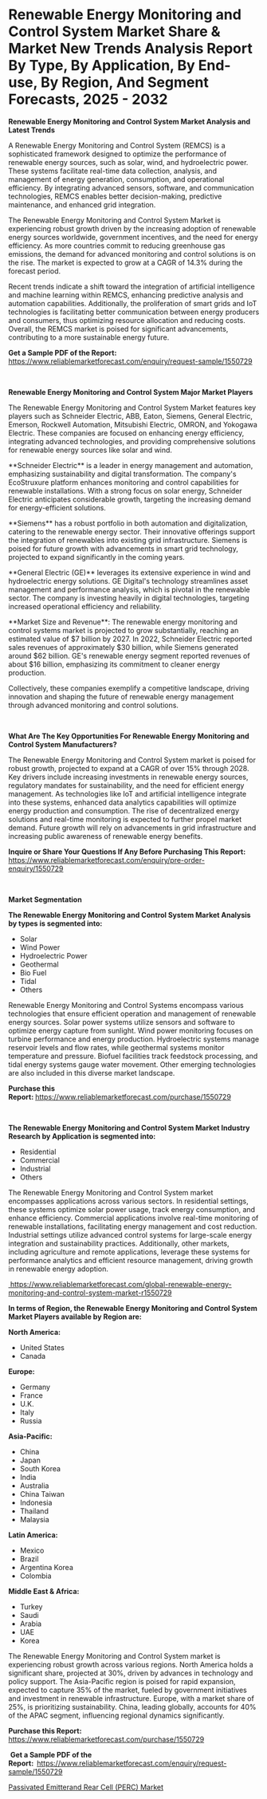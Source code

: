 <p><h1>Renewable Energy Monitoring and Control System Market Share & Market New Trends Analysis Report By Type, By Application, By End-use, By Region, And Segment Forecasts, 2025 - 2032</h1></p><p><strong>Renewable Energy Monitoring and Control System Market Analysis and Latest Trends</strong></p>
<p><p>A Renewable Energy Monitoring and Control System (REMCS) is a sophisticated framework designed to optimize the performance of renewable energy sources, such as solar, wind, and hydroelectric power. These systems facilitate real-time data collection, analysis, and management of energy generation, consumption, and operational efficiency. By integrating advanced sensors, software, and communication technologies, REMCS enables better decision-making, predictive maintenance, and enhanced grid integration.</p><p>The Renewable Energy Monitoring and Control System Market is experiencing robust growth driven by the increasing adoption of renewable energy sources worldwide, government incentives, and the need for energy efficiency. As more countries commit to reducing greenhouse gas emissions, the demand for advanced monitoring and control solutions is on the rise. The market is expected to grow at a CAGR of 14.3% during the forecast period.</p><p>Recent trends indicate a shift toward the integration of artificial intelligence and machine learning within REMCS, enhancing predictive analysis and automation capabilities. Additionally, the proliferation of smart grids and IoT technologies is facilitating better communication between energy producers and consumers, thus optimizing resource allocation and reducing costs. Overall, the REMCS market is poised for significant advancements, contributing to a more sustainable energy future.</p></p>
<p><strong>Get a Sample PDF of the Report:&nbsp;</strong> <a href="https://www.reliablemarketforecast.com/enquiry/request-sample/1550729?utm_campaign=3344&utm_medium=2&utm_source=Github&utm_content=ia&utm_term=07042025&utm_id=renewable-energy-monitoring-and-control-system">https://www.reliablemarketforecast.com/enquiry/request-sample/1550729</a></p>
<p>&nbsp;</p>
<p><strong>Renewable Energy Monitoring and Control System Major Market Players</strong></p>
<p><p>The Renewable Energy Monitoring and Control System Market features key players such as Schneider Electric, ABB, Eaton, Siemens, General Electric, Emerson, Rockwell Automation, Mitsubishi Electric, OMRON, and Yokogawa Electric. These companies are focused on enhancing energy efficiency, integrating advanced technologies, and providing comprehensive solutions for renewable energy sources like solar and wind.</p><p>**Schneider Electric** is a leader in energy management and automation, emphasizing sustainability and digital transformation. The company's EcoStruxure platform enhances monitoring and control capabilities for renewable installations. With a strong focus on solar energy, Schneider Electric anticipates considerable growth, targeting the increasing demand for energy-efficient solutions.</p><p>**Siemens** has a robust portfolio in both automation and digitalization, catering to the renewable energy sector. Their innovative offerings support the integration of renewables into existing grid infrastructure. Siemens is poised for future growth with advancements in smart grid technology, projected to expand significantly in the coming years.</p><p>**General Electric (GE)** leverages its extensive experience in wind and hydroelectric energy solutions. GE Digital's technology streamlines asset management and performance analysis, which is pivotal in the renewable sector. The company is investing heavily in digital technologies, targeting increased operational efficiency and reliability.</p><p>**Market Size and Revenue**: The renewable energy monitoring and control systems market is projected to grow substantially, reaching an estimated value of $7 billion by 2027. In 2022, Schneider Electric reported sales revenues of approximately $30 billion, while Siemens generated around $62 billion. GE's renewable energy segment reported revenues of about $16 billion, emphasizing its commitment to cleaner energy production.</p><p>Collectively, these companies exemplify a competitive landscape, driving innovation and shaping the future of renewable energy management through advanced monitoring and control solutions.</p></p>
<p>&nbsp;</p>
<p><strong>What Are The Key Opportunities For Renewable Energy Monitoring and Control System Manufacturers?</strong></p>
<p><p>The Renewable Energy Monitoring and Control System market is poised for robust growth, projected to expand at a CAGR of over 15% through 2028. Key drivers include increasing investments in renewable energy sources, regulatory mandates for sustainability, and the need for efficient energy management. As technologies like IoT and artificial intelligence integrate into these systems, enhanced data analytics capabilities will optimize energy production and consumption. The rise of decentralized energy solutions and real-time monitoring is expected to further propel market demand. Future growth will rely on advancements in grid infrastructure and increasing public awareness of renewable energy benefits.</p></p>
<p><strong>Inquire or Share Your Questions If Any Before Purchasing This Report:</strong> <a href="https://www.reliablemarketforecast.com/enquiry/pre-order-enquiry/1550729?utm_campaign=3344&utm_medium=2&utm_source=Github&utm_content=ia&utm_term=07042025&utm_id=renewable-energy-monitoring-and-control-system">https://www.reliablemarketforecast.com/enquiry/pre-order-enquiry/1550729</a></p>
<p>&nbsp;</p>
<p><strong>Market Segmentation</strong></p>
<p><strong>The Renewable Energy Monitoring and Control System Market Analysis by types is segmented into:</strong></p>
<p><ul><li>Solar</li><li>Wind Power</li><li>Hydroelectric Power</li><li>Geothermal</li><li>Bio Fuel</li><li>Tidal</li><li>Others</li></ul></p>
<p><p>Renewable Energy Monitoring and Control Systems encompass various technologies that ensure efficient operation and management of renewable energy sources. Solar power systems utilize sensors and software to optimize energy capture from sunlight. Wind power monitoring focuses on turbine performance and energy production. Hydroelectric systems manage reservoir levels and flow rates, while geothermal systems monitor temperature and pressure. Biofuel facilities track feedstock processing, and tidal energy systems gauge water movement. Other emerging technologies are also included in this diverse market landscape.</p></p>
<p><strong>Purchase this Report:&nbsp;</strong><a href="https://www.reliablemarketforecast.com/purchase/1550729?utm_campaign=3344&utm_medium=2&utm_source=Github&utm_content=ia&utm_term=07042025&utm_id=renewable-energy-monitoring-and-control-system">https://www.reliablemarketforecast.com/purchase/1550729</a></p>
<p>&nbsp;</p>
<p><strong>The Renewable Energy Monitoring and Control System Market Industry Research by Application is segmented into:</strong></p>
<p><ul><li>Residential</li><li>Commercial</li><li>Industrial</li><li>Others</li></ul></p>
<p><p>The Renewable Energy Monitoring and Control System market encompasses applications across various sectors. In residential settings, these systems optimize solar power usage, track energy consumption, and enhance efficiency. Commercial applications involve real-time monitoring of renewable installations, facilitating energy management and cost reduction. Industrial settings utilize advanced control systems for large-scale energy integration and sustainability practices. Additionally, other markets, including agriculture and remote applications, leverage these systems for performance analytics and efficient resource management, driving growth in renewable energy adoption.</p></p>
<p><a href="https://www.reliablemarketforecast.com/global-renewable-energy-monitoring-and-control-system-market-r1550729?utm_campaign=3344&utm_medium=2&utm_source=Github&utm_content=ia&utm_term=07042025&utm_id=renewable-energy-monitoring-and-control-system">&nbsp;https://www.reliablemarketforecast.com/global-renewable-energy-monitoring-and-control-system-market-r1550729</a></p>
<p><strong>In terms of Region, the Renewable Energy Monitoring and Control System Market Players available by Region are:</strong></p>
<p>
    <p> <strong> North America: </strong>
        <ul>
            <li>United States</li>
            <li>Canada</li>
        </ul>
        </p> 
    <p> <strong> Europe: </strong>
        <ul>
            <li>Germany</li>
            <li>France</li>
            <li>U.K.</li>
            <li>Italy</li>
            <li>Russia</li>
        </ul>
        </p> 
    <p> <strong> Asia-Pacific: </strong>
        <ul>
            <li>China</li>
            <li>Japan</li>
            <li>South Korea</li>
            <li>India</li>
            <li>Australia</li>
            <li>China Taiwan</li>
            <li>Indonesia</li>
            <li>Thailand</li>
            <li>Malaysia</li>
        </ul>
        </p> 
    <p> <strong> Latin America: </strong>
        <ul>
            <li>Mexico</li>
            <li>Brazil</li>
            <li>Argentina Korea</li>
            <li>Colombia</li>
        </ul>
        </p> 
    <p> <strong> Middle East & Africa: </strong>
        <ul>
            <li>Turkey</li>
            <li>Saudi</li>
            <li>Arabia</li>
            <li>UAE</li>
            <li>Korea</li>
        </ul>
    </p>
    </p>
<p><p>The Renewable Energy Monitoring and Control System market is experiencing robust growth across various regions. North America holds a significant share, projected at 30%, driven by advances in technology and policy support. The Asia-Pacific region is poised for rapid expansion, expected to capture 35% of the market, fueled by government initiatives and investment in renewable infrastructure. Europe, with a market share of 25%, is prioritizing sustainability. China, leading globally, accounts for 40% of the APAC segment, influencing regional dynamics significantly.</p></p>
<p><strong>Purchase this Report: </strong><a href="https://www.reliablemarketforecast.com/purchase/1550729?utm_campaign=3344&utm_medium=2&utm_source=Github&utm_content=ia&utm_term=07042025&utm_id=renewable-energy-monitoring-and-control-system">https://www.reliablemarketforecast.com/purchase/1550729</a></p>
<p>&nbsp;<strong>Get a Sample PDF of the Report:&nbsp;&nbsp;</strong><a href="https://www.reliablemarketforecast.com/enquiry/request-sample/1550729?utm_campaign=3344&utm_medium=2&utm_source=Github&utm_content=ia&utm_term=07042025&utm_id=renewable-energy-monitoring-and-control-system">https://www.reliablemarketforecast.com/enquiry/request-sample/1550729</a></p>
<p><strong></strong></p>
<p><p><a href="https://github.com/merkinedry7b/Market-Research-Report-List-1/blob/main/passivated-emitterand-rear-cell-perc-market.md?utm_campaign=3344&utm_medium=2&utm_source=Github&utm_content=ia&utm_term=07042025&utm_id=renewable-energy-monitoring-and-control-system">Passivated Emitterand Rear Cell (PERC) Market</a></p></p>